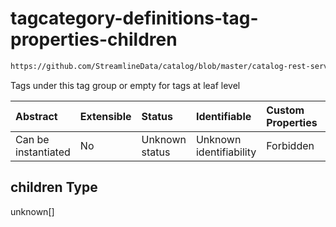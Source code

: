 # tagcategory-definitions-tag-properties-children

```txt
https://github.com/StreamlineData/catalog/blob/master/catalog-rest-service/src/main/resources/json/schema/entity/tags/tagCategory.json#/definitions/tag/properties/children
```

Tags under this tag group or empty for tags at leaf level

| Abstract            | Extensible | Status         | Identifiable            | Custom Properties | Additional Properties | Access Restrictions | Defined In                                                                         |
| :------------------ | :--------- | :------------- | :---------------------- | :---------------- | :-------------------- | :------------------ | :--------------------------------------------------------------------------------- |
| Can be instantiated | No         | Unknown status | Unknown identifiability | Forbidden         | Allowed               | none                | [tagCategory.json*](../https://github.com/StreamlineData/catalog/blob/master/catalog-rest-service/src/main/resources/json/schema/entity/tags/tagCategory.json "open original schema") |

## children Type

unknown\[]

